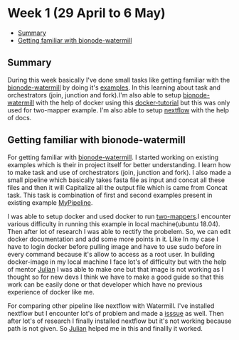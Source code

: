 # Week 1 (29 April to 6 May)

- [Summary](#summary)
- [Getting familiar with bionode-watermill](#getting-familiar-with-bionode-watermill)



## Summary

During this week basically I've done small tasks like getting familiar with the [bionode-watermill](https://github.com/bionode/bionode-watermill)
by doing it's [examples](https://github.com/bionode/bionode-watermill/blob/master/examples). In this learning about task and
orchestrators (join, junction and fork).I'm also able to setup [bionode-watermill](https://github.com/bionode/bionode-watermill) with the help of docker using this [docker-tutorial](https://github.com/bionode/bionode-watermill-tutorial/tree/master/docker-watermill-tutorial) but this was only used for two-mapper example. I'm also able to setup [nextflow](https://www.nextflow.io/docs/latest/index.html) with the help of docs.


## Getting familiar with bionode-watermill

For getting familiar with [bionode-watermill](https://github.com/bionode/bionode-watermill). I started working on existing examples which is their in project itself for better understanding. I learn how to make task and use of orchestrators (join, junction and fork). I also made a small pipeline which basically takes fasta file as input and concat all these files and then it will Capitalize all the output file which is came from Concat task. This task is combination of first and second examples present in existing example [MyPipeline](https://github.com/evoxtorm/watermill_examples/blob/master/Newtry.js).


I was able to setup docker and used docker to run [two-mappers](https://github.com/bionode/bionode-watermill/tree/master/examples/pipelines/two-mappers/pipeline.js).I encounter various difficulty in running this example in local machine(ubuntu 18.04). Then after lot of research I was able to rectify the probelem. So, we can edit docker documentation and add some more points in it. Like In my case I have to login docker before pulling image and have to use sudo before in every command because it's allow to access as a root user. In building docker-image in my local machine I face lot's of difficulty but with the help of mentor [Julian](https://github.com/thejmazz) I was able to make one but that image is not working as I thought so for new devs I think we have to make a good guide so that this work can be easily done or that developer which have no previous experience of docker like me.

For comparing other pipeline like nextflow with Watermill. I've installed nextflow but I encounter lot's of problem and made a [isssue](https://github.com/nextflow-io/nextflow/issues/677) as well. Then after lot's of research I finally installed nextflow but it's not working because path is not given. So [Julian](https://github.com/thejmazz) helped me in this and finallly it worked.






